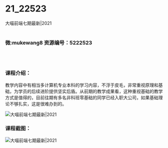 # 21_22523
大喵前端七期最新|2021
<br/></br>
<h3>微:mukewang8 资源编号：5222523</h3>
<br/></br>
<h3>课程介绍：</h3>
<p>教学内容中有相当多计算机专业本科的学习内容，不浮于皮毛，非常重视原理和基础，为学员的后续进阶提供坚实后盾。从前期的教学成果看，这种重视基础的教学方式是值得的，目前往期有多名非科班零基础的同学已经入职大公司，如果基础理论不够扎实，这是很难办到的。</p>
<p><img src="https://www.ko996.com/wp-content/uploads/img/2022/01/1-45-300x227.png" alt="大喵前端七期最新|2021"></p>
<div class="info-desc">
<h3>课程截图：</h3>
<p><img src="https://www.ko996.com/wp-content/uploads/img/2022/01/2-47.png" alt="大喵前端七期最新|2021"></p>


			
</div>
